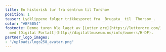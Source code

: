 ```yaml
---
title: En historisk tur fra sentrum til Torshov
position: 1
teaser: Lydklippene følger trikkesporet fra _Brugata_ til _Thorsov_.
color: "#BF5054"
footnote: Denne turen ble laget av [Lutter øre](https://lutterore.com/) i forbindelse
  med [Digital Fortalt](http://digitaltmuseum.no/info/owners/H-DF).
partner_logo_images:
- "/uploads/logo258_avatar.png"
---
```


